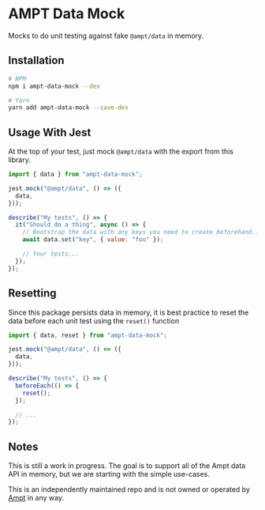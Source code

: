 # AMPT Data Mock

Mocks to do unit testing against fake `@ampt/data` in memory.

## Installation

```bash
# NPM
npm i ampt-data-mock --dev

# Yarn
yarn add ampt-data-mock --save-dev
```

## Usage With Jest

At the top of your test, just mock `@ampt/data` with the export from this library.

```js
import { data } from "ampt-data-mock";

jest.mock("@ampt/data", () => ({
  data,
}));

describe("My tests", () => {
  it("Should do a thing", async () => {
    // Bootstrap the data with any keys you need to create beforehand...
    await data.set("key", { value: "foo" });

    // Your tests...
  });
});
```

## Resetting

Since this package persists data in memory, it is best practice to reset the data before each unit test using the `reset()` function

```js
import { data, reset } from "ampt-data-mock";

jest.mock("@ampt/data", () => ({
  data,
}));

describe("My tests", () => {
  beforeEach(() => {
    reset();
  });

  // ...
});
```

## Notes

This is still a work in progress. The goal is to support all of the Ampt data API in memory, but we are starting with the simple use-cases.

This is an independently maintained repo and is not owned or operated by [Ampt](https://getampt.com/) in any way.
